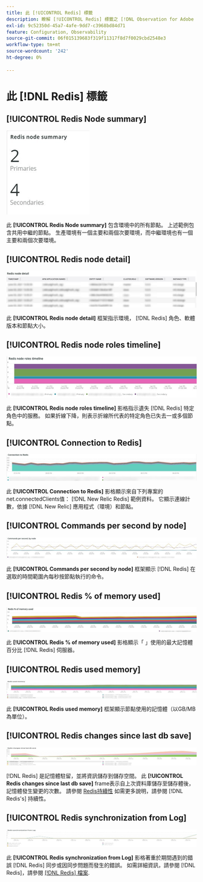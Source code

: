 ```yaml
---
title: 此 [!UICONTROL Redis] 標籤
description: 瞭解 [!UICONTROL Redis] 標籤之 [!DNL Observation for Adobe Commerce].
exl-id: 9c52350d-45a7-4afe-9dd7-c3968bd84d71
feature: Configuration, Observability
source-git-commit: 06f015139683f319f11317f8d7f0029cbd2548e3
workflow-type: tm+mt
source-wordcount: '242'
ht-degree: 0%

---
```


# 此 [!DNL Redis] 標籤

## [!UICONTROL Redis Node summary]

![Redis節點摘要](../../assets/tools/observation-for-adobe-commerce/redis-tab-1.jpg)

此 **[!UICONTROL Redis Node summary]** 包含環境中的所有節點。 上述範例包含共用中繼的節點。 生產環境有一個主要和兩個次要環境，而中繼環境也有一個主要和兩個次要環境。

## [!UICONTROL Redis node detail]

![Redis節點詳細資訊](../../assets/tools/observation-for-adobe-commerce/redis-tab-2.jpg)

此 **[!UICONTROL Redis node detail]** 框架指示環境， [!DNL Redis] 角色、軟體版本和節點大小。

## [!UICONTROL Redis node roles timeline]

![Redis節點角色時間表](../../assets/tools/observation-for-adobe-commerce/redis-tab-3.jpg)

此 **[!UICONTROL Redis node roles timeline]** 影格指示遺失 [!DNL Redis] 特定角色中的服務。 如果折線下降，則表示折線所代表的特定角色已失去一或多個節點。

## [!UICONTROL Connection to Redis]

![與Redis的連線](../../assets/tools/observation-for-adobe-commerce/redis-tab-4.jpg)

此 **[!UICONTROL Connection to Redis]** 影格顯示來自下列專案的net.connectedClients值： [!DNL New Relic Redis] 範例資料。 它顯示連線計數，依據 [!DNL New Relic] 應用程式（環境）和節點。

## [!UICONTROL Commands per second by node]

![節點每秒的命令數](../../assets/tools/observation-for-adobe-commerce/redis-tab-5.jpg)

此 **[!UICONTROL Commands per second by node]** 框架顯示 [!DNL Redis] 在選取的時間範圍內每秒按節點執行的命令。

## [!UICONTROL Redis % of memory used]

![已使用的記憶體的Redis %](../../assets/tools/observation-for-adobe-commerce/redis-tab-6.jpg)

此 **[!UICONTROL Redis % of memory used]** 影格顯示「 」使用的最大記憶體百分比 [!DNL Redis] 伺服器。

## [!UICONTROL Redis used memory]

![Redis已使用的記憶體](../../assets/tools/observation-for-adobe-commerce/redis-tab-7.jpg)

此 **[!UICONTROL Redis used memory]** 框架顯示節點使用的記憶體（以GB/MB為單位）。

## [!UICONTROL Redis changes since last db save]

![自上次儲存資料庫後的Redis變更](../../assets/tools/observation-for-adobe-commerce/redis-tab-8.jpg)

[!DNL Redis] 是記憶體駐留，並將資訊儲存到儲存空間。 此 **[!UICONTROL Redis changes since last db save]** frame表示自上次資料庫儲存至儲存體後，記憶體發生變更的次數。 請參閱 [Redis持續性](https://redis.io/docs/latest/operate/oss_and_stack/management/persistence/) 如需更多說明，請參閱 [!DNL Redis's] 持續性。

## [!UICONTROL Redis synchronization from Log]

![記錄檔的Redis同步處理](../../assets/tools/observation-for-adobe-commerce/redis-tab-9.jpg)

此 **[!UICONTROL Redis synchronization from Log]** 影格著重於期間遇到的錯誤 [!DNL Redis] 同步或因同步問題而發生的錯誤。 如需詳細資訊，請參閱 [!DNL Redis]，請參閱 [[!DNL Redis] 檔案](https://redis.io/docs/).

